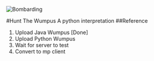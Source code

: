 ![Bombarding](http://az616578.vo.msecnd.net/files/2016/07/24/6360498178139720611073070814_Rick%20and%20Morty.jpg)

#Hunt The Wumpus
A python interpretation
##Reference

1. Upload Java Wumpus [Done]
2. Upload Python Wumpus 
3. Wait for server to test
4. Convert to mp client


